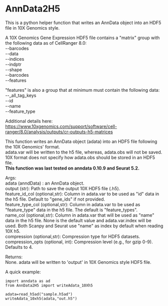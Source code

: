 # AnnData2H5
This is a python helper function that writes an AnnData object into an HDF5 file in 10X Genomics style.

A 10X Genomics Gene Expression HDF5 file contains a "matrix" group with the following data as of CellRanger 8.0:\
--barcodes\
--data\
--indices\
--indptr\
--shape\
--barcodes\
--features

"features" is also a group that at minimum must contain the following data:\
--_all_tag_keys\
--id\
--name\
--feature_type

Additional details here: https://www.10xgenomics.com/support/software/cell-ranger/8.0/analysis/outputs/cr-outputs-h5-matrices

This function writes an AnnData object (adata) into an HDF5 file following the 10X Genomics' format.\
adata.var will be written to the h5 file, whereas, adata.obs will not be saved.\
10X format does not specify how adata.obs should be stored in an HDF5 file.\
**This function was last tested on anndata 0.10.9 and Seurat 5.2.**

Args:\
        adata (anndData) : an AnnData object.\
        output (str): Path to save the output 10X HDF5 file (.h5).\
        feature_id_col (optional,str): Column in adata.var to be used as "id" data in the h5 file. Default to "gene_ids" if not provided.\
        feature_type_col (optional,str): Column in adata.var to be used as "feature_type" data in the h5 file. The default is "feature_types". \
        name_col (optional,str): Column in adata.var that will be used as "name" data in the h5 file. None is the default value and adata.var.index will be used. Both Scanpy and Seurat use "name" as index by default when reading 10X h5.\
        compression (optional,str): Compression type for HDF5 datasets.\
        compression_opts (optional, int): Compression level (e.g., for gzip 0-9). Defaults to 4.

Returns:\
        None. adata will be written to 'output' in 10X Genomics style HDF5 file.
        
A quick example:

```
import anndata as ad
from AnnData2H5 import writeAdata_10Xh5

adata=read_h5ad("sample.h5ad")
writeAdata_10xh5(adata,"out.h5")
```
